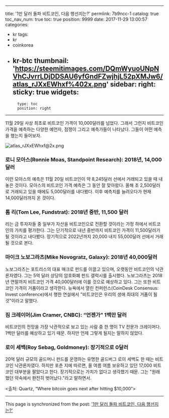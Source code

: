 
---
title: '1만 달러 돌파 비트코인, 다음 행선지는?'
permlink: 7b9ncc-1
catalog: true
toc_nav_num: true
toc: true
position: 9999
date: 2017-11-29 13:00:57
categories:
- kr
tags:
- kr
- coinkorea
- kr-btc
thumbnail: 'https://steemitimages.com/DQmWyuoUNpNVhCJvrrLDjDDSAU6yfGndFZwjhjL52pXMJw6/atlas_rJXxEWhxf%402x.png'
sidebar:
    right:
        sticky: true
widgets:
    -
        type: toc
        position: right
---


11월 29일 사상 최초로 비트코인 가격이 10,000달러를 넘었다.  그래서 그런지 비트코인 가격을 예측하는 다양한 예언자, 점쟁이 그리고 예측가들이 나타났다. 그들이 어떤 예측을 했는지 들어보자. 

![atlas_rJXxEWhxf@2x.png](https://steemitimages.com/DQmWyuoUNpNVhCJvrrLDjDDSAU6yfGndFZwjhjL52pXMJw6/atlas_rJXxEWhxf%402x.png)

### 로니 모아스(Ronnie Moas, Standpoint Research):  2018년, 14,000달러
이런 모아스의 예측은 11월 20일 비트코인이 약 8,245달러 선에서 거래되고 있을 때 내놓은 것이다.  모아스의 비트코인 가격 예측은 그 동안 잘 맞아왔다.  올해 초 2,500달러로 거래되고 있을 때에도 5,000달러를 내다봤다.  이후 예측치를 늘려오다가 현재 14,000달러까지 온 것이다. 

### 톰 리(Tom Lee, Fundstrat): 2018년 중반, 11,500 달러

리는 금 투자자들 중 일부가 자산을 비트코인으로 전환할 것이라는 가정 하에서 비트코인의 가치를 평가한다.  그는 단기적으로 내년 중반까지 비트코인 가격이 11,500달러가 될 것이라고 내다봤다.  장기적으로 2022년까지 20,000 내지 55,000달러 선에서 거래될 것으로 본다. 

### 마이크 노보그라츠(Mike Novogratz, Galaxy): 2018년 40,000달러 

노보그라츠는 포트리스의 대표 매크로 펀드를 이끌고 있으며, 오랫동안 비트코인의 낙관론자였다.  그는 5억 달러 상당의 암호화폐 펀드 갤럭시를 출시했다.  노보그라츠는 2018년 연말까지 비트코인 가격 40,000달러에 이를 것으로 예상하고 있다.  그는 또한 비트코인 가격이  거품이라고 생각한다.  뉴욕에서 열린 컨퍼런스(CoinDesk Consensus: Invest conference)에서 행한 연설에서 "비트코인은 우리의 생애 최대의 거품이 될 것"이라고 말했다.

### 짐 크레이머(Jim Cramer, CNBC):  “언젠가” 1백만 달러

비트코인의 전망을 가장 낙관적으로 보고 있는 사람 중 한 명이 TV 전문가 크레이머다.  1백만 달러를 예상하고 있기 때문.  하지만 언제 그렇게 될지는 말하지 않았다. 

### 로이 세백(Roy Sebag, Goldmoney): 장기적으로 0달러

20억 달러 규모의 골드머니 펀드를 운영하는 유명한 골드버그 로이 세백도 한 때는 비트코인 낙관론자였다.  하지만 포춘 지에 따르면, 올 여름 여름 보유하고 있던 17,000 비트코인 대부분을 팔았다고 한다.  장기적으로는 가치가 없다고 생각했기 때문.  그는 "원래 했던 약속에서 완전히 벗어났다."라고 말하면서. 

<출처: Quartz, “Where bitcoin goes next after hitting $10,000”>

- - -

This page is synchronized from the post: ['1만 달러 돌파 비트코인, 다음 행선지는?'](https://steemit.com/@pius.pius/7b9ncc-1)

